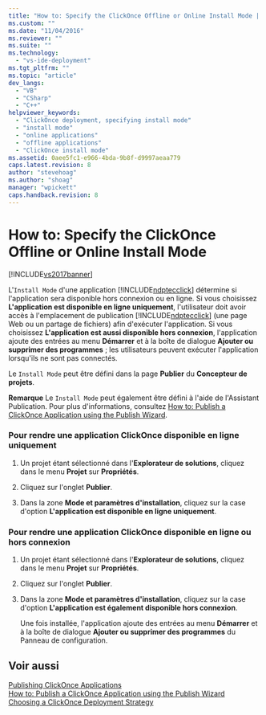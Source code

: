 ```yaml
---
title: "How to: Specify the ClickOnce Offline or Online Install Mode | Microsoft Docs"
ms.custom: ""
ms.date: "11/04/2016"
ms.reviewer: ""
ms.suite: ""
ms.technology: 
  - "vs-ide-deployment"
ms.tgt_pltfrm: ""
ms.topic: "article"
dev_langs: 
  - "VB"
  - "CSharp"
  - "C++"
helpviewer_keywords: 
  - "ClickOnce deployment, specifying install mode"
  - "install mode"
  - "online applications"
  - "offline applications"
  - "ClickOnce install mode"
ms.assetid: 0aee5fc1-e966-4bda-9b8f-d9997aeaa779
caps.latest.revision: 8
author: "stevehoag"
ms.author: "shoag"
manager: "wpickett"
caps.handback.revision: 8
---
```

# How to: Specify the ClickOnce Offline or Online Install Mode
[!INCLUDE[vs2017banner](../code-quality/includes/vs2017banner.md)]

L'`Install Mode` d'une application [!INCLUDE[ndptecclick](../deployment/includes/ndptecclick_md.md)] détermine si l'application sera disponible hors connexion ou en ligne.  Si vous choisissez **L'application est disponible en ligne uniquement**, l'utilisateur doit avoir accès à l'emplacement de publication [!INCLUDE[ndptecclick](../deployment/includes/ndptecclick_md.md)] \(une page Web ou un partage de fichiers\) afin d'exécuter l'application.  Si vous choisissez **L'application est aussi disponible hors connexion**, l'application ajoute des entrées au menu **Démarrer** et à la boîte de dialogue **Ajouter ou supprimer des programmes** ; les utilisateurs peuvent exécuter l'application lorsqu'ils ne sont pas connectés.  
  
 Le `Install Mode` peut être défini dans la page **Publier** du **Concepteur de projets**.  
  
 **Remarque** Le `Install Mode` peut également être défini à l'aide de l'Assistant Publication.  Pour plus d'informations, consultez [How to: Publish a ClickOnce Application using the Publish Wizard](../Topic/How%20to:%20Publish%20a%20ClickOnce%20Application%20using%20the%20Publish%20Wizard.md).  
  
### Pour rendre une application ClickOnce disponible en ligne uniquement  
  
1.  Un projet étant sélectionné dans l'**Explorateur de solutions**, cliquez dans le menu **Projet** sur **Propriétés**.  
  
2.  Cliquez sur l'onglet **Publier**.  
  
3.  Dans la zone **Mode et paramètres d'installation**, cliquez sur la case d'option **L'application est disponible en ligne uniquement**.  
  
### Pour rendre une application ClickOnce disponible en ligne ou hors connexion  
  
1.  Un projet étant sélectionné dans l'**Explorateur de solutions**, cliquez dans le menu **Projet** sur **Propriétés**.  
  
2.  Cliquez sur l'onglet **Publier**.  
  
3.  Dans la zone **Mode et paramètres d'installation**, cliquez sur la case d'option **L'application est également disponible hors connexion**.  
  
     Une fois installée, l'application ajoute des entrées au menu **Démarrer** et à la boîte de dialogue **Ajouter ou supprimer des programmes** du Panneau de configuration.  
  
## Voir aussi  
 [Publishing ClickOnce Applications](../deployment/publishing-clickonce-applications.md)   
 [How to: Publish a ClickOnce Application using the Publish Wizard](../Topic/How%20to:%20Publish%20a%20ClickOnce%20Application%20using%20the%20Publish%20Wizard.md)   
 [Choosing a ClickOnce Deployment Strategy](../deployment/choosing-a-clickonce-deployment-strategy.md)